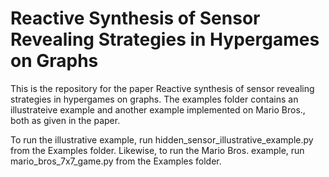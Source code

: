 # Reactive Synthesis of Sensor Revealing Strategies in Hypergames on Graphs

This is the repository for the paper Reactive synthesis of sensor revealing strategies in hypergames on graphs.
The examples folder contains an illustrateive example and another example implemented on Mario Bros., both as given in the paper.

To run the illustrative example, run hidden_sensor_illustrative_example.py from the Examples folder.
Likewise, to run the Mario Bros. example, run mario_bros_7x7_game.py from the Examples folder.

